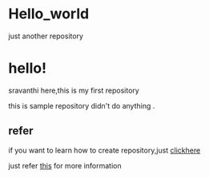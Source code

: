 # Hello_world
just another repository

hello!
======
sravanthi here,this is my first repository


this is sample repository didn't do anything .

refer
------

if you want to learn how to create repository,just [clickhere](https://guides.github.com)

just refer [this](https://developer.android.com) for more information
